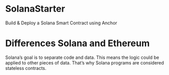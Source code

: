 # SolanaStarter
Build &amp; Deploy a Solana Smart Contract using Anchor
# Differences Solana and Ethereum
Solana’s goal is to separate code and data. This means the logic could be applied to other pieces of data. That’s why Solana programs are considered stateless contracts.

